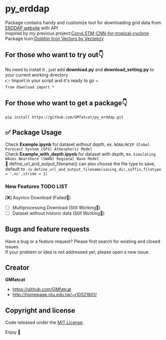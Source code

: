 # py_erddap
Package contains handy and customize tool for downloading grid data from [ERDDAP website](https://pae-paha.pacioos.hawaii.edu/erddap/griddap) with API  
Inspired by my previous project:[ConvLSTM-CNN-for-tropical-cyclone](https://github.com/GMfatcat/ConvLSTM-CNN-for-tropical-cyclone)  
Package Icon:<a href="https://www.vecteezy.com/free-vector/dolphin-icon">Dolphin Icon Vectors by Vecteezy</a>

## For those who want to try out:point_down: ##  
No need to install it , just add **download.py** and **download_setting.py** to your current working directory  
:point_right: Import in your script and it's ready to go ~  
`
from download import *
`

## For those who want to get a package:point_down: ## 
`
pip install https://github.com/GMfatcat/py_erddap.git
`

## :white_check_mark: Package Usage ##
Check **Example.ipynb** for dataset *without depth*, ex. `NOAA/NCEP Global Forecast System (GFS) Atmospheric Model`  
Check **Example_with_depth.ipynb** for dataset *with depth*, ex. `Simulating WAves Nearshore (SWAN) Regional Wave Model`  
:orange_book: define_url_and_output_filename() can also choose the file type to save, default to `.nc` 
`define_url_and_output_filename(saving_dir,suffix,filetype = '.nc',stride = 1)`

### New Features TODO LIST
[:x:] Asynico Download (Failed:bug:)
- [ ] Multiprocessing Download (Still Working:bicyclist:)
- [ ] Dataset without historic data (Still Working:bicyclist:)

## Bugs and feature requests

Have a bug or a feature request? Please first search for existing and closed issues.  
If your problem or idea is not addressed yet, please open a new issue.  


## Creator

**GMfatcat**

- <https://github.com/GMfatcat>
- <http://homepage.ntu.edu.tw/~r10521801/>


## Copyright and license

Code released under the [MIT License](https://reponame/blob/master/LICENSE).

Enjoy :metal:
